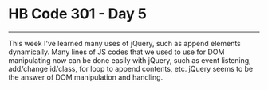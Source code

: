 # HB Code 301 - Day 5

<hr />

<p>
This week I've learned many uses of jQuery, such as append elements dynamically. Many lines of JS codes that we used to use for DOM manipulating now can be done easily with jQuery, such as event listening, add/change id/class, for loop to append contents, etc. jQuery seems to be the answer of DOM manipulation and handling.

</p>
